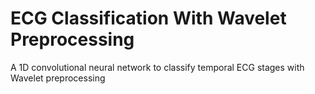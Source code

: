 # ECG Classification With Wavelet Preprocessing
A 1D convolutional neural network to classify temporal ECG stages with Wavelet preprocessing
